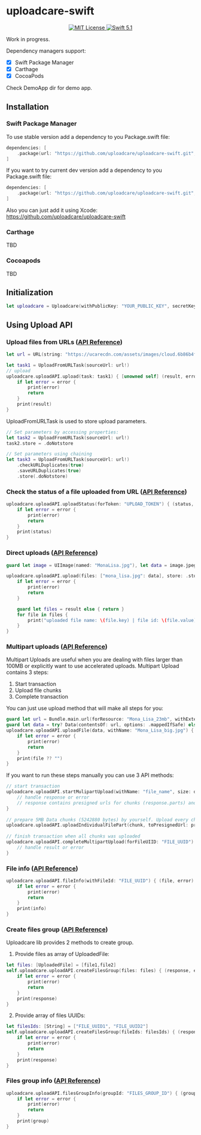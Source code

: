 # uploadcare-swift

<p align="center">
    <a href="LICENSE">
        <img src="https://img.shields.io/badge/license-MIT-brightgreen.svg" alt="MIT License">
    </a>
    <a href="https://swift.org">
        <img src="https://img.shields.io/badge/swift-5.1-brightgreen.svg" alt="Swift 5.1">
    </a>
</p>


Work in progress.


Dependency managers support:
- [x] Swift Package Manager
- [x] Carthage
- [x] CocoaPods

Check DemoApp dir for demo app.

## Installation

### Swift Package Manager
To use stable version add a dependency to you Package.swift file:
```swift
dependencies: [
    .package(url: "https://github.com/uploadcare/uploadcare-swift.git", from: "1.0.0")
]
```

If you want to try current dev version add a dependency to you Package.swift file:
```swift
dependencies: [
    .package(url: "https://github.com/uploadcare/uploadcare-swift.git", branch("develop"))
]
```

Also you can just add it using Xcode: https://github.com/uploadcare/uploadcare-swift


### Carthage
TBD

### Cocoapods
TBD

## Initialization
```swift
let uploadcare = Uploadcare(withPublicKey: "YOUR_PUBLIC_KEY", secretKey: "YOUR_SECRET_KEY")
```

## Using Upload API
### Upload files from URLs ([API Reference](https://uploadcare.com/api-refs/upload-api/#operation/fromURLUpload)) ###
```swift
let url = URL(string: "https://ucarecdn.com/assets/images/cloud.6b86b4f1d77e.jpg")

let task1 = UploadFromURLTask(sourceUrl: url!)
// upload
uploadcare.uploadAPI.upload(task: task1) { [unowned self] (result, error) in
    if let error = error {
        print(error)
        return
    }
    print(result)
}
```
UploadFromURLTask is used to store upload parameters.
```swift
// Set parameters by accessing properties:
let task2 = UploadFromURLTask(sourceUrl: url!)
task2.store = .doNotstore

// Set parameters using chaining
let task3 = UploadFromURLTask(sourceUrl: url!)
    .checkURLDuplicates(true)
    .saveURLDuplicates(true)
    .store(.doNotstore)
```

### Check the status of a file uploaded from URL ([API Reference](https://uploadcare.com/api-refs/upload-api/#operation/fromURLUploadStatus)) ### 
```swift
uploadcare.uploadAPI.uploadStatus(forToken: "UPLOAD_TOKEN") { (status, error) in
    if let error = error {
        print(error)
        return
    }
    print(status)
}
```

### Direct uploads ([API Reference](https://uploadcare.com/api-refs/upload-api/#operation/baseUpload)) ### 
```swift
guard let image = UIImage(named: "MonaLisa.jpg"), let data = image.jpegData(compressionQuality: 1) else { return }

uploadcare.uploadAPI.upload(files: ["mona_lisa.jpg": data], store: .store) { (result, error) in
    if let error = error {
        print(error)
        return
    }

    guard let files = result else { return }			
    for file in files {
        print("uploaded file name: \(file.key) | file id: \(file.value)")
    }
}
```

### Multipart uploads ([API Reference](https://uploadcare.com/api-refs/upload-api/#operation/multipartFileUploadStart)) ### 

Multipart Uploads are useful when you are dealing with files larger than 100MB or explicitly want to use accelerated uploads.  Multipart Upload contains 3 steps:
1. Start transaction
2. Upload file chunks
3. Complete transaction

You can just use upload method that will make all steps for you:

```swift
guard let url = Bundle.main.url(forResource: "Mona_Lisa_23mb", withExtension: "jpg") else { return }
guard let data = try? Data(contentsOf: url, options: .mappedIfSafe) else { return }
uploadcare.uploadAPI.uploadFile(data, withName: "Mona_Lisa_big.jpg") { (file, error) in
    if let error = error {
        print(error)
        return
    }
    print(file ?? "")
}
```

If you want to run these steps manually you can use 3 API methods:
```swift
// start transaction
uploadcare.uploadAPI.startMulipartUpload(withName: "file_name", size: data.count, mimeType: "image/jpeg") { (response, error) in
    // handle response or error
    // response contains presigned urls for chunks (response.parts) and file UUID (response.uuid)
}
		
// prepare 5MB Data chunks (5242880 bytes) by yourself. Upload every chunk with:
uploadcare.uploadAPI.uploadIndividualFilePart(chunk, toPresignedUrl: presignedUrl, withMimeType: "image/jpeg")
		
// finish transaction when all chunks was uploaded
uploadcare.uploadAPI.completeMultipartUpload(forFileUIID: "FILE_UUID") { (file, error) in
    // handle result or error
}
```

### File info ([API Reference](https://uploadcare.com/api-refs/upload-api/#operation/fileUploadInfo)) ### 
```swift
uploadcare.uploadAPI.fileInfo(withFileId: "FILE_UUID") { (file, error) in
    if let error = error {
        print(error)
        return
    }	
    print(info)
}
```

### Create files group ([API Reference](https://uploadcare.com/api-refs/upload-api/#operation/createFilesGroup)) ### 

Uploadcare lib provides 2 methods to create group. 
1. Provide files as array of UploadedFile:
```swift
let files: [UploadedFile] = [file1,file2]
self.uploadcare.uploadAPI.createFilesGroup(files: files) { (response, error) in
    if let error = error {
        print(error)
        return
    }
    print(response)
}
```
2. Provide array of files UUIDs:
```swift
let filesIds: [String] = ["FILE_UUID1", "FILE_UUID2"]
self.uploadcare.uploadAPI.createFilesGroup(fileIds: filesIds) { (response, error) in
    if let error = error {
        print(error)
        return
    }
    print(response)
}
```

### Files group info ([API Reference](https://uploadcare.com/api-refs/upload-api/#operation/filesGroupInfo)) ### 
```swift
uploadcare.uploadAPI.filesGroupInfo(groupId: "FILES_GROUP_ID") { (group, error) in
    if let error = error {
        print(error)
        return
    }
    print(group)
}
```
